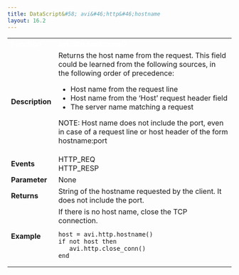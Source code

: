 ```yaml
---
title: DataScript&#58; avi&#46;http&#46;hostname
layout: 16.2
---
```

<table class="table table-hover table table-bordered table-hover">  
<tbody>       
<tr>   
<td><font size="3" color="white"><strong>Function</strong></font></td>
<td><font color="white"><b>avi.http.hostname()</b></font></td>
</tr>
<tr>   
<td><font size="3"><strong>Description</strong></font></td>
<td>Returns the host name from the request. This field could be learned from the following sources, in the following order of precedence:<p></p> 
<ul> 
 <li>Host name from the request line</li> 
 <li>Host name from the ‘Host’ request header field</li> 
 <li>The server name matching a request</li> 
</ul> <p>NOTE: Host name does not include the port, even in case of a request line or host header of the form hostname:port</p></td>
</tr>
<tr>   
<td><font size="3"><strong>Events</strong></font></td>
<td>HTTP_REQ<br> HTTP_RESP</td>
</tr>
<tr>   
<td><font size="3"><strong>Parameter</strong></font></td>
<td>None</td>
</tr>
<tr>   
<td><font size="3"><strong>Returns</strong></font></td>
<td>String of the hostname requested by the client.  It does not include the port.</td>
</tr>
<tr>   
<td><font size="3"><strong>Example</strong></font></td>
<td>If there is no host name, close the TCP connection.<br> 
<!-- Crayon Syntax Highlighter v2.7.1 --> <pre><code class="language-lua">host = avi.http.hostname()
if not host then
   avi.http.close_conn()
end</code></pre> 
<!-- [Format Time: 0.0018 seconds] --></td>
</tr>
</tbody>
</table> 